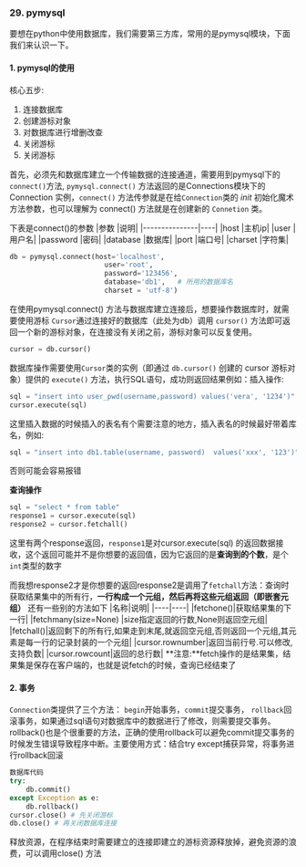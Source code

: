 ### 29. pymysql
要想在python中使用数据库，我们需要第三方库，常用的是pymysql模块，下面我们来认识一下。

#### 1. pymysql的使用
核心五步:
1. 连接数据库
2. 创建游标对象
3. 对数据库进行增删改查
4. 关闭游标
5. 关闭游标


首先，必须先和数据库建立一个传输数据的连接通道，需要用到pymysql下的`connect()`方法, `pymysql.connect()` 方法返回的是Connections模块下的Connection 实例，`connect()` 方法传参就是在给`Connection`类的 _init_ 初始化魔术方法参数，也可以理解为 connect() 方法就是在创建新的 `Connetion` 类。

下表是connect()的参数
|参数      |说明|
|---------------|----|
|host      |主机ip|
|user      |用户名|
|password  |密码|
|database  |数据库|
|port      |端口号|
|charset   |字符集|

```python
db = pymysql.connect(host='localhost', 
　　　　　　　　　　　　　　user='root',
　　　　　　　　　　　　　　password='123456', 
　　　　　　　　　　　　　　database='db1',   # 所用的数据库名
　　　　　　　　　　　　　　charset = 'utf-8')
```
在使用pymysql.connect() 方法与数据库建立连接后，想要操作数据库时，就需要使用游标 `Cursor`通过连接好的数据库（此处为db）调用 `cursor()` 方法即可返回一个新的游标对象，在连接没有关闭之前，游标对象可以反复使用。
```python
cursor = db.cursor()
```
数据库操作需要使用`Cursor`类的实例（即通过 `db.cursor()` 创建的 cursor 游标对象）提供的 `execute()` 方法，执行SQL语句，成功则返回结果
​例如：插入操作:
```python
sql = "insert into user_pwd(username,password) values('vera', '1234')" 
cursor.execute(sql)
```
这里插入数据的时候插入的表名有个需要注意的地方，插入表名的时候最好带着库名，例如:
```python
sql = "insert into db1.table(username, password)  values('xxx', '123')"
```
否则可能会容易报错

**查询操作**
```python
sql = "select * from table"
response1 = cursor.execute(sql)
response2 = cursor.fetchall()
```
这里有两个response返回，`response1`是对cursor.execute(sql) 的返回数据接收，这个返回可能并不是你想要的返回值，因为它返回的是**查询到的个数**，是个`int`类型的数字

而我想response2才是你想要的返回response2是调用了`fetchall`方法：查询时获取结果集中的所有行，**一行构成一个元组，然后再将这些元组返回（即嵌套元组）**
还有一些别的方法如下
|名称|说明|
|----|----|
|fetchone()|获取结果集的下一行|
|fetchmany(size=None)	|size指定返回的行数,None则返回空元组|
|fetchall()|返回剩下的所有行,如果走到末尾,就返回空元组,否则返回一个元组,其元素是每一行的记录封装的一个元组|
|cursor.rownumber|返回当前行号.可以修改,支持负数|
|cursor.rowcount|返回的总行数|
**注意:**fetch操作的是结果集，结果集是保存在客户端的，也就是说fetch的时候，查询已经结束了

#### 2. 事务
`Connection`类提供了三个方法： `begin`开始事务，`commit`提交事务， `rollback`回滚事务，如果通过sql语句对数据库中的数据进行了修改，则需要提交事务。
rollback()也是个很重要的方法，正确的使用rollback可以避免commit提交事务的时候发生错误导致程序中断。主要使用方式：结合try except捕获异常，将事务进行rollback回滚

```python
数据库代码
try:	
 	db.commit()
except Exception as e:
 	db.rollback()
cursor.close() # 先关闭游标
db.close() # 再关闭数据库连接
```
释放资源，在程序结束时需要建立的连接即建立的游标资源释放掉，避免资源的浪费，可以调用close() 方法
